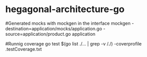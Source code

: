 # hegagonal-architecture-go

#Generated mocks with mockgen in the interface
mockgen -destination=application/mocks/application.go -source=application/product.go application

#Runnig coverage
go test $(go list ./... | grep -v /./) -coverprofile .testCoverage.txt